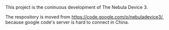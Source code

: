 This project is the coninuous development of The Nebula Device 3.

The respository is moved from https://code.google.com/p/nebuladevice3/, because google code's server is hard to connect in China.
